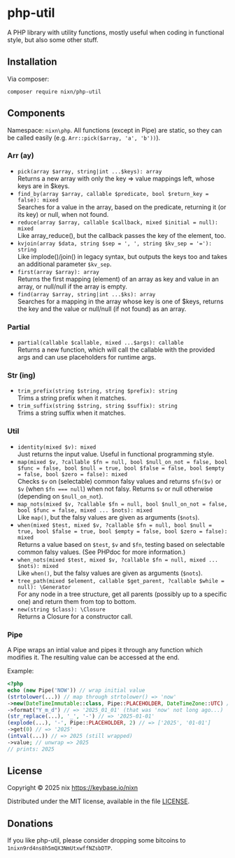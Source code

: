 # php-util
A PHP library with utility functions, mostly useful when coding in functional style, but also some other stuff.

## Installation
Via composer:
```
composer require nixn/php-util
```

## Components

Namespace: `nixn\php`. All functions (except in Pipe) are static, so they can be called easily
(e.g. `Arr::pick($array, 'a', 'b'))`).

### Arr (ay)

* `pick(array $array, string|int ...$keys): array`<br>
  Returns a new array with only the key => value mappings left, whose keys are in $keys.
* `find_by(array $array, callable $predicate, bool $return_key = false): mixed`<br>
  Searches for a value in the array, based on the predicate, returning it (or its key) or null, when not found.
* `reduce(array $array, callable $callback, mixed $initial = null): mixed`<br>
  Like array_reduce(), but the callback passes the key of the element, too.
* `kvjoin(array $data, string $sep = ', ', string $kv_sep = '='): string`<br>
  Like implode()/join() in legacy syntax, but outputs the keys too and takes an additional parameter `$kv_sep`.
* `first(array $array): array`<br>
  Returns the first mapping (element) of an array as key and value in an array, or null/null if the array is empty.
* `find(array $array, string|int ...$ks): array`<br>
  Searches for a mapping in the array whose key is one of $keys, returns the key and the value or null/null (if not found) as an array.

### Partial

* `partial(callable $callable, mixed ...$args): callable`<br>
  Returns a new function, which will call the callable with the provided args and can use placeholders for runtime args.

### Str (ing)

* `trim_prefix(string $string, string $prefix): string`<br>
  Trims a string prefix when it matches.
* `trim_suffix(string $string, string $suffix): string`<br>
  Trims a string suffix when it matches.

### Util

* `identity(mixed $v): mixed`<br>
  Just returns the input value. Useful in functional programming style.
* `map(mixed $v, ?callable $fn = null, bool $null_on_not = false, bool $func = false, bool $null = true, bool $false = false, bool $empty = false, bool $zero = false): mixed`<br>
  Checks `$v` on (selectable) common falsy values and returns `$fn($v)` or `$v` (when `$fn === null`) when not falsy. Returns `$v` or null otherwise (depending on `$null_on_not`).
* `map_nots(mixed $v, ?callable $fn = null, bool $null_on_not = false, bool $func = false, mixed ... $nots): mixed`<br>
  Like `map()`, but the falsy values are given as arguments (`$nots`).
* `when(mixed $test, mixed $v, ?callable $fn = null, bool $null = true, bool $false = true, bool $empty = false, bool $zero = false): mixed`<br>
  Returns a value based on `$test`, `$v` and `$fn`, testing based on selectable common falsy values. (See PHPdoc for more information.)
* `when_nots(mixed $test, mixed $v, ?callable $fn = null, mixed ... $nots): mixed`<br>
  Like `when()`, but the falsy values are given as arguments (`$nots`).
* `tree_path(mixed $element, callable $get_parent, ?callable $while = null): \Generator`<br>
  For any node in a tree structure, get all parents (possibly up to a specific one) and return them from top to bottom.
* `new(string $class): \Closure`<br>
  Returns a Closure for a constructor call.

### Pipe

A Pipe wraps an intial value and pipes it through any function which modifies it. The resulting value can be accessed at the end.

Example:
```php
<?php
echo (new Pipe('NOW')) // wrap initial value
(strtolower(...)) // map through strtolower() => 'now'
->new(DateTimeImmutable::class, Pipe::PLACEHOLDER, DateTimeZone::UTC) // create class
->format("Y_m_d") // => '2025_01_01' (that was 'now' not long ago...)
(str_replace(...), '_', '-') // => '2025-01-01'
(explode(...), '-', Pipe::PLACEHOLDER, 2) // => ['2025', '01-01']
->get(0) // => '2025'
(intval(...)) // => 2025 (still wrapped)
->value; // unwrap => 2025
// prints: 2025
```

## License
Copyright © 2025 nix <https://keybase.io/nixn>

Distributed under the MIT license, available in the file [LICENSE](LICENSE).

## Donations
If you like php-util, please consider dropping some bitcoins to `1nixn9rd4ns8h5mQX3NmUtxwffNZsbDTP`.

